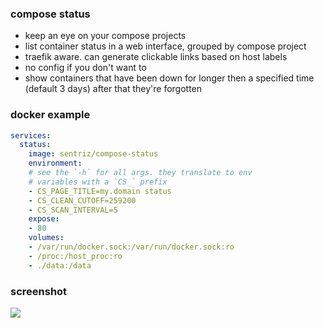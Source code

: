 ### compose status

- keep an eye on your compose projects  
- list container status in a web interface, grouped by compose project  
- traefik aware. can generate clickable links based on host labels  
- no config if you don't want to   
- show containers that have been down for longer then a specified time (default 3 days) after that they're forgotten  

### docker example

```yaml
services:
  status:
    image: sentriz/compose-status
    environment:
    # see the `-h` for all args. they translate to env
    # variables with a `CS_` prefix
    - CS_PAGE_TITLE=my.domain status
    - CS_CLEAN_CUTOFF=259200
    - CS_SCAN_INTERVAL=5
    expose:
    - 80
    volumes:
    - /var/run/docker.sock:/var/run/docker.sock:ro
    - /proc:/host_proc:ro
    - ./data:/data
```

### screenshot

![](https://i.imgur.com/I3EY3Gr.png)
